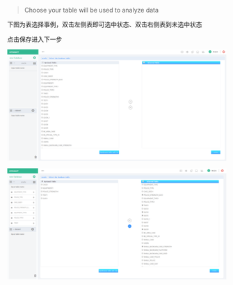 > Choose your table will be used to analyze data

下图为表选择事例，双击左侧表即可选中状态、双击右侧表到未选中状态

点击保存进入下一步

![](/assets/connect-oracle_4.png)

![](/assets/connect-oracle_5.png)

